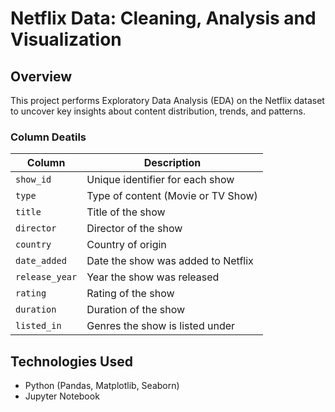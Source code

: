 # Netflix Data: Cleaning, Analysis and Visualization

## Overview
This project performs Exploratory Data Analysis (EDA) on the Netflix dataset to uncover key insights about content distribution, trends, and patterns.


### Column Deatils
| Column        | Description                                    |
|--------------|----------------------------------------------|
| `show_id`     | Unique identifier for each show             |
| `type`        | Type of content (Movie or TV Show)          |
| `title`       | Title of the show                           |
| `director`    | Director of the show                        |
| `country`     | Country of origin                           |
| `date_added`  | Date the show was added to Netflix         |
| `release_year`| Year the show was released                 |
| `rating`      | Rating of the show                         |
| `duration`    | Duration of the show                       |
| `listed_in`   | Genres the show is listed under           |


## Technologies Used
- Python (Pandas, Matplotlib, Seaborn)
- Jupyter Notebook



